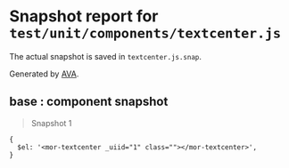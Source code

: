 # Snapshot report for `test/unit/components/textcenter.js`

The actual snapshot is saved in `textcenter.js.snap`.

Generated by [AVA](https://ava.li).

## base : component snapshot

> Snapshot 1

    {
      $el: '<mor-textcenter _uiid="1" class=""></mor-textcenter>',
    }
